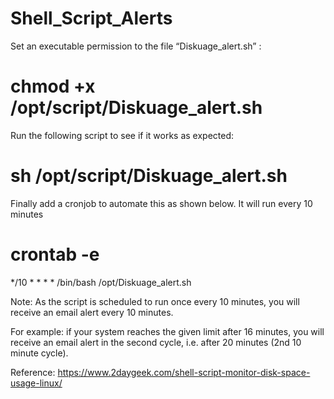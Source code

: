 # Shell_Script_Alerts

Set an executable permission to the file “Diskuage_alert.sh” :

# chmod +x /opt/script/Diskuage_alert.sh
Run the following script to see if it works as expected:

# sh /opt/script/Diskuage_alert.sh

Finally add a cronjob to automate this as shown below. It will run every 10 minutes

# crontab -e
*/10 * * * * /bin/bash /opt/Diskuage_alert.sh

Note: As the script is scheduled to run once every 10 minutes, you will receive an email alert every 10 minutes.

For example: if your system reaches the given limit after 16 minutes, you will receive an email alert in the second cycle, i.e. after 20 minutes (2nd 10 minute cycle).

Reference: https://www.2daygeek.com/shell-script-monitor-disk-space-usage-linux/
